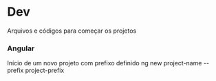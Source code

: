 # Dev
 Arquivos e códigos para começar os projetos

 ### Angular
 Início de um novo projeto com prefixo definido
     ng new project-name --prefix project-prefix
